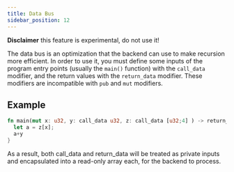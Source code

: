 ```yaml
---
title: Data Bus
sidebar_position: 12
---
```

**Disclaimer** this feature is experimental, do not use it!

The data bus is an optimization that the backend can use to make recursion more efficient.
In order to use it, you must define some inputs of the program entry points (usually the `main()`
function) with the `call_data` modifier, and the return values with the `return_data` modifier.
These modifiers are incompatible with `pub` and `mut` modifiers.

## Example

```rust
fn main(mut x: u32, y: call_data u32, z: call_data [u32;4] ) -> return_data u32 {
  let a = z[x];
  a+y
}
```

As a result, both call_data and return_data will be treated as private inputs and encapsulated into a read-only array each, for the backend to process.
